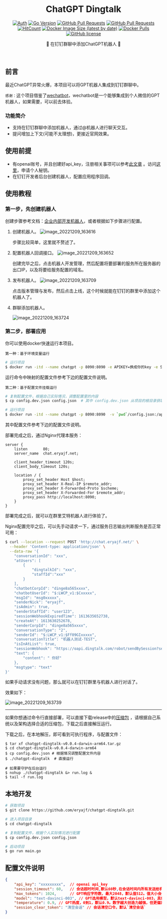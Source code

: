 <div align="center">
<h1>ChatGPT Dingtalk</h1>

[![Auth](https://img.shields.io/badge/Auth-eryajf-ff69b4)](https://github.com/eryajf)
[![Go Version](https://img.shields.io/github/go-mod/go-version/eryajf/chatgpt-dingtalk)](https://github.com/eryajf/chatgpt-dingtalk)
[![GitHub Pull Requests](https://img.shields.io/github/issues-pr/eryajf/chatgpt-dingtalk)](https://github.com/eryajf/chatgpt-dingtalk/pulls)
[![GitHub Pull Requests](https://img.shields.io/github/stars/eryajf/chatgpt-dingtalk)](https://github.com/eryajf/chatgpt-dingtalk/stargazers)
[![HitCount](https://views.whatilearened.today/views/github/eryajf/chatgpt-dingtalk.svg)](https://github.com/eryajf/chatgpt-dingtalk)
[![Docker Image Size (latest by date)](https://img.shields.io/docker/image-size/eryajf/chatgpt-dingtalk)](https://hub.docker.com/r/eryajf/chatgpt-dingtalk)
[![Docker Pulls](https://img.shields.io/docker/pulls/eryajf/chatgpt-dingtalk)](https://hub.docker.com/r/eryajf/chatgpt-dingtalk)
[![GitHub license](https://img.shields.io/github/license/eryajf/chatgpt-dingtalk)](https://github.com/eryajf/chatgpt-dingtalk/blob/main/LICENSE)

<p> 🌉 在钉钉群聊中添加ChatGPT机器人 🌉</p>

<img src="https://camo.githubusercontent.com/82291b0fe831bfc6781e07fc5090cbd0a8b912bb8b8d4fec0696c881834f81ac/68747470733a2f2f70726f626f742e6d656469612f394575424971676170492e676966" width="800"  height="3">
</div><br>


## 前言

最近ChatGPT异常火爆，本项目可以将GPT机器人集成到钉钉群聊中。

`感谢：`这个项目借鉴了[wechatbot](https://github.com/869413421/wechatbot.git)，wechatbot是一个能够集成到个人微信的GPT机器人，如果需要，可以前去体验。

### 功能简介

* 支持在钉钉群聊中添加机器人，通过@机器人进行聊天交互。
* 提问增加上下文(可能不太理想)，更接近官网效果。

## 使用前提

* 有openai账号，并且创建好api_key，注册相关事项可以参考[此文章](https://juejin.cn/post/7173447848292253704) 。访问[这里](https://beta.openai.com/account/api-keys)，申请个人秘钥。
* 在钉钉开发者后台创建机器人，配置应用程序回调。

## 使用教程

### 第一步，先创建机器人

创建步骤参考文档：[企业内部开发机器人](https://open.dingtalk.com/document/robots/enterprise-created-chatbot)，或者根据如下步骤进行配置。

1. 创建机器人。
   ![image_20221209_163616](https://cdn.staticaly.com/gh/eryajf/tu/main/img/image_20221209_163616.png)

   步骤比较简单，这里就不赘述了。

2. 配置机器人回调接口。
   ![image_20221209_163652](https://cdn.staticaly.com/gh/eryajf/tu/main/img/image_20221209_163652.png)

   创建完毕之后，点击机器人开发管理，然后配置将要部署的服务所在服务器的出口IP，以及将要给服务配置的域名。

3. 发布机器人。
   ![image_20221209_163709](https://cdn.staticaly.com/gh/eryajf/tu/main/img/image_20221209_163709.png)

   点击版本管理与发布，然后点击上线，这个时候就能在钉钉的群里中添加这个机器人了。

4. 群聊添加机器人。

   ![image_20221209_163724](https://cdn.staticaly.com/gh/eryajf/tu/main/img/image_20221209_163724.png)

### 第二步，部署应用

你可以使用docker快速运行本项目。

`第一种：基于环境变量运行`

```sh
# 运行项目
$ docker run -itd --name chatgpt -p 8090:8090 -e APIKEY=换成你的key -e SESSIONTIMEOUT=60s -e MODEL=text-davinci-003 -e MAX_TOKENS=512 -e TEMPREATURE=0.9 -e SESSION_CLEAR_TOKEN=清空会话 --restart=always docker.mirrors.sjtug.sjtu.edu.cn/eryajf/chatgpt-dingtalk:latest
```

运行命令中映射的配置文件参考下边的配置文件说明。

`第二种：基于配置文件挂载运行`

```sh
# 复制配置文件，根据自己实际情况，调整配置里的内容
$ cp config.dev.json config.json  # 其中 config.dev.json 从项目的根目录获取

# 运行项目
$ docker run -itd --name chatgpt -p 8090:8090  -v `pwd`/config.json:/app/config.json --restart=always docker.mirrors.sjtug.sjtu.edu.cn/eryajf/chatgpt-dingtalk:latest
```

其中配置文件参考下边的配置文件说明。

部署完成之后，通过Nginx代理本服务：

```nginx
server {
    listen       80;
    server_name  chat.eryajf.net;

    client_header_timeout 120s;
    client_body_timeout 120s;

    location / {
        proxy_set_header Host $host;
        proxy_set_header X-Real-IP $remote_addr;
        proxy_set_header X-Forwarded-Proto $scheme;
        proxy_set_header X-Forwarded-For $remote_addr;
        proxy_pass http://localhost:8090;
    }
}
```

部署完成之后，就可以在群里艾特机器人进行体验了。

Nginx配置完毕之后，可以先手动请求一下，通过服务日志输出判断服务是否正常可用：

```sh
$ curl --location --request POST 'http://chat.eryajf.net/' \
  --header 'Content-type: application/json' \
  --data-raw '{
    "conversationId": "xxx",
    "atUsers": [
        {
            "dingtalkId": "xxx",
            "staffId":"xxx"
        }
    ],
    "chatbotCorpId": "dinge8a565xxxx",
    "chatbotUserId": "$:LWCP_v1:$Cxxxxx",
    "msgId": "msg0xxxxx",
    "senderNick": "eryajf",
    "isAdmin": true,
    "senderStaffId": "user123",
    "sessionWebhookExpiredTime": 1613635652738,
    "createAt": 1613630252678,
    "senderCorpId": "dinge8a565xxxx",
    "conversationType": "2",
    "senderId": "$:LWCP_v1:$Ff09GIxxxxx",
    "conversationTitle": "机器人测试-TEST",
    "isInAtList": true,
    "sessionWebhook": "https://oapi.dingtalk.com/robot/sendBySession?session=xxxxx",
    "text": {
        "content": " 你好"
    },
    "msgtype": "text"
}'
```

如果手动请求没有问题，那么就可以在钉钉群里与机器人进行对话了。

效果如下：

![image_20221209_163739](https://cdn.staticaly.com/gh/eryajf/tu/main/img/image_20221209_163739.png)

---

如果你想通过命令行直接部署，可以直接下载release中的[压缩包](https://github.com/eryajf/chatgpt-dingtalk/releases) ，请根据自己系统以及架构选择合适的压缩包，下载之后直接解压运行。

下载之后，在本地解压，即可看到可执行程序，与配置文件：

```
$ tar xf chatgpt-dingtalk-v0.0.4-darwin-arm64.tar.gz
$ cd chatgpt-dingtalk-v0.0.4-darwin-arm64
$ cp config.dev.json # 根据情况调整配置文件内容
$ ./chatgpt-dingtalk  # 直接运行

# 如果要守护在后台运行
$ nohup ./chatgpt-dingtalk &> run.log &
$ tail -f run.log
```


## 本地开发

````sh
# 获取项目
$ git clone https://github.com/eryajf/chatgpt-dingtalk.git

# 进入项目目录
$ cd chatgpt-dingtalk

# 复制配置文件，根据个人实际情况进行配置
$ cp config.dev.json config.json

# 启动项目
$ go run main.go
````

## 配置文件说明
````json
{
    "api_key": "xxxxxxxxx",  // openai api_key
    "session_timeout": 60,   // 会话超时时间,默认60秒,在会话时间内所有发送给机器人的信息会作为上下文
    "max_tokens": 1024,      // GPT响应字符数，最大2048，默认值512。值大小会影响接口响应速度，越大响应越慢。
    "model": "text-davinci-003", // GPT选用模型，默认text-davinci-003，具体选项参考官网训练场
    "temperature": 0.9, // GPT热度，0到1，默认0.9。数字越大创造力越强，但更偏离训练事实，越低越接近训练事实
    "session_clear_token": "清空会话" // 会话清空口令，默认`清空会话`
}
````